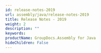 ```yaml
---
id: release-notes-2019
url: assembly/java/release-notes-2019
title: Release Notes - 2019
weight: 2
description: ""
keywords: 
productName: GroupDocs.Assembly for Java
hideChildren: False
---
```


